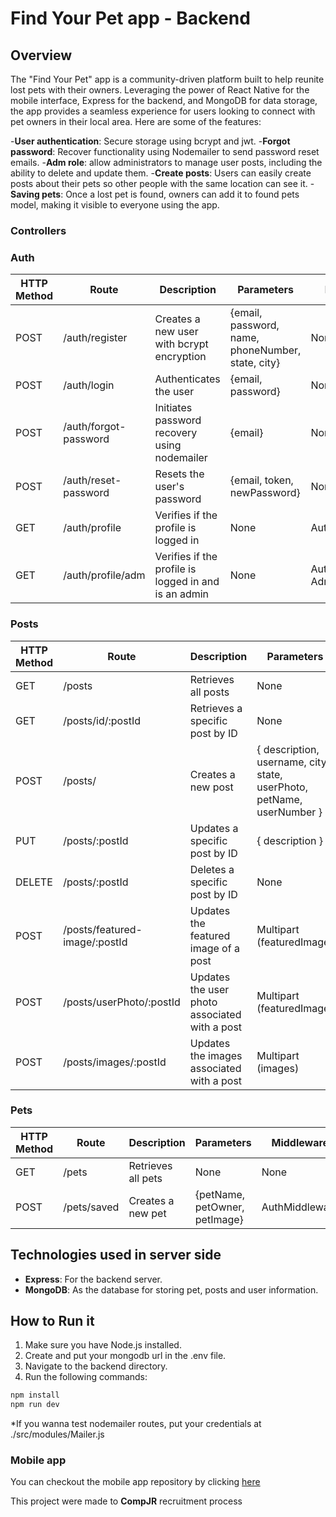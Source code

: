 # Find Your Pet app - Backend

## Overview

The "Find Your Pet" app is a community-driven platform built to help reunite lost pets with their owners. Leveraging the power of React Native for the mobile interface, Express for the backend, and MongoDB for data storage, the app provides a seamless experience for users looking to connect with pet owners in their local area. Here are some of the features: 

-**User authentication**: Secure storage using bcrypt and jwt.
-**Forgot password**: Recover functionality using Nodemailer to send password reset emails.
-**Adm role**: allow administrators to manage user posts, including the ability to delete and update them.
-**Create posts**: Users can easily create posts about their pets so other people with the same location can see it.
-**Saving pets**: Once a lost pet is found, owners can add it to found pets model, making it visible to everyone using the app.

### Controllers
### Auth
| HTTP Method | Route                        | Description                                          | Parameters                                      | Middleware                    |
|-------------|-----------------------------|------------------------------------------------------|-------------------------------------------------|-------------------------------|
| POST        | /auth/register               | Creates a new user with bcrypt encryption            | {email, password, name, phoneNumber, state, city} | None                          |
| POST        | /auth/login                  | Authenticates the user                               | {email, password}                               | None                          |
| POST        | /auth/forgot-password        | Initiates password recovery using nodemailer        | {email}                                         | None                          |
| POST        | /auth/reset-password         | Resets the user's password                           | {email, token, newPassword}                      | None                          |
| GET         | /auth/profile                | Verifies if the profile is logged in                 | None                                            | AuthMiddleware                |
| GET         | /auth/profile/adm            | Verifies if the profile is logged in and is an admin | None                                            | AuthMiddleware, AdminMiddleware |

### Posts

| HTTP Method | Route                        | Description                                     | Parameters                                                 | Middleware                  |
|-------------|-----------------------------|-----------------------------------------------|------------------------------------------------------------|-----------------------------|
| GET         | /posts                      | Retrieves all posts                            | None                                                       | None                        |
| GET         | /posts/id/:postId           | Retrieves a specific post by ID                | None                                                       | None                        |
| POST        | /posts/                     | Creates a new post                             | { description, username, city, state, userPhoto, petName, userNumber } | AuthMiddleware               |
| PUT         | /posts/:postId              | Updates a specific post by ID                  | { description }                                            | AuthMiddleware, AdminMiddleware              |
| DELETE      | /posts/:postId              | Deletes a specific post by ID                  | None                                                       | AuthMiddleware               |
| POST        | /posts/featured-image/:postId| Updates the featured image of a post           | Multipart (featuredImage)                                  | AuthMiddleware               |
| POST        | /posts/userPhoto/:postId    | Updates the user photo associated with a post | Multipart (featuredImage)                                  | AuthMiddleware               |
| POST        | /posts/images/:postId       | Updates the images associated with a post      | Multipart (images)                                         | AuthMiddleware               |



### Pets
| HTTP Method | Route           | Description            | Parameters            | Middleware      |
|-------------|----------------|------------------------|-----------------------|------------------|
| GET         | /pets           | Retrieves all pets      | None                  | None             |
| POST        | /pets/saved     | Creates a new pet       | {petName, petOwner, petImage} | AuthMiddleware             |


## Technologies used in server side

- **Express**: For the backend server.
- **MongoDB**: As the database for storing pet, posts and user information.

## How to Run it

1. Make sure you have Node.js installed.
2. Create and put your mongodb url in the .env file.
3. Navigate to the backend directory.
4. Run the following commands:

```bash
npm install
npm run dev
```

*If you wanna test nodemailer routes, put your credentials at ./src/modules/Mailer.js

### Mobile app

You can checkout the mobile app repository by clicking [here](https://github.com/fredmaia/FindYourPet_Mobile)

This project were made to **CompJR** recruitment process